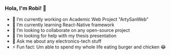### Hola, I'm Robi! 👋

- 🔭 I’m currently working on Academic Web Project "ArtySanWeb"
- 🌱 I’m currently learning React-Native framework
- 👯 I’m looking to collaborate on any open-source project
- 🤔 I’m looking for help with my thesis presentation 
- 💬 Ask me about any electronics-tech stuff 
- ⚡ Fun fact: Um able to spend my whole life eating burger and chicken 😂 

